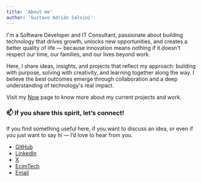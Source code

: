 ```yaml
---
title: 'About me'
author: 'Gustavo Adrián Salvini'
---
```


I'm a Software Developer and IT Consultant, passionate about building technology that drives growth, unlocks new opportunities, and creates a better quality of life — because innovation means nothing if it doesn't respect our time, our families, and our lives beyond work.

Here, I share ideas, insights, and projects that reflect my approach: building with purpose, solving with creativity, and learning together along the way. I believe the best outcomes emerge through collaboration and a deep understanding of technology's real impact.


Visit my [Now](/now) page to know more about my current projects and work.

### 📫 If you share this spirit, let’s connect!

If you find something useful here, if you want to discuss an idea, or even if you just want to say hi — I’d love to hear from you.

- [GitHub](https://github.com/guspatagonico)
- [LinkedIn](https://www.linkedin.com/in/gustavosalvini/)
- [X](https://x.com/guspatagonico)
- [EcimTech](https://ecimtech.com)
- [Email](mailto:gsalvini@ecimtech.com)

